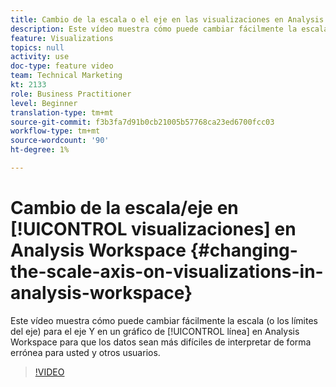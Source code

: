 ```yaml
---
title: Cambio de la escala o el eje en las visualizaciones en Analysis Workspace
description: Este vídeo muestra cómo puede cambiar fácilmente la escala (o los límites del eje) del eje Y en un gráfico de líneas en Analysis Workspace para que los datos sean más difíciles de interpretar mal, tanto para usted como para otros.
feature: Visualizations
topics: null
activity: use
doc-type: feature video
team: Technical Marketing
kt: 2133
role: Business Practitioner
level: Beginner
translation-type: tm+mt
source-git-commit: f3b3fa7d91b0cb21005b57768ca23ed6700fcc03
workflow-type: tm+mt
source-wordcount: '90'
ht-degree: 1%

---
```



# Cambio de la escala/eje en [!UICONTROL visualizaciones] en Analysis Workspace {#changing-the-scale-axis-on-visualizations-in-analysis-workspace}

Este vídeo muestra cómo puede cambiar fácilmente la escala (o los límites del eje) para el eje Y en un gráfico de [!UICONTROL línea] en Analysis Workspace para que los datos sean más difíciles de interpretar de forma errónea para usted y otros usuarios.

>[!VIDEO](https://video.tv.adobe.com/v/24708/?quality=12)
